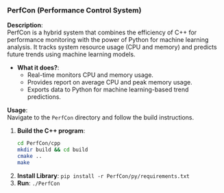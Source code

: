 ### PerfCon (Performance Control System)

**Description**:  
PerfCon is a hybrid system that combines the efficiency of C++ for performance monitoring with the power of Python for machine learning analysis. It tracks system resource usage (CPU and memory) and predicts future trends using machine learning models.
- **What it does?**: 
  - Real-time monitors CPU and memory usage.
  - Provides report on average CPU and peak memory usage.
  - Exports data to Python for machine learning-based trend predictions.
  
**Usage**:  
Navigate to the `PerfCon` directory and follow the build instructions.

1. **Build the C++ program**:
   ```bash
   cd PerfCon/cpp
   mkdir build && cd build
   cmake ..
   make
   ```
2. **Install Library**:
   ```pip install -r PerfCon/py/requirements.txt```
3. **Run**:
   ```./PerfCon```
